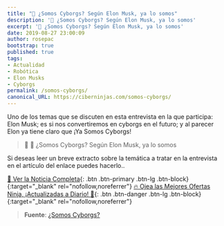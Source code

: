 ```yaml
---
title: "📰 ¿Somos Cyborgs? Según Elon Musk, ya lo somos"
description: '🤖 ¿Somos Cyborgs? Según Elon Musk, ya lo somos'
excerpt: '🤖 ¿Somos Cyborgs? Según Elon Musk, ya lo somos'
date: 2019-08-27 23:00:09
author: rosepac
bootstrap: true
published: true
tags:
- Actualidad
- Robótica
- Elon Musks
- Cyborgs
permalink: /somos-cyborgs/
canonical_URL: https://ciberninjas.com/somos-cyborgs/
---
```


Uno de los temas que se discuten en esta entrevista en la que participa: Elon Musk; es si nos convertiremos en  cyborgs en el futuro; y al parecer Elon ya tiene claro que ¡Ya Somos Cyborgs!

> 📰 🤖 ¿Somos Cyborgs? Según Elon Musk, ya lo somos

Si deseas leer un breve extracto sobre la temática a tratar en la entrevista en el artículo del enlace puedes hacerlo..

[📰 Ver la Noticia Completa](https://www.youtube.com/watch?v=ycPr5-27vSI){: .btn .btn-primary .btn-lg .btn-block}{:target="_blank" rel="nofollow,noreferrer"}
[🔥 Ojea las Mejores Ofertas Ninja, ¡Actualizadas a Diario! 🎁](https://www.amazon.es/shop/cibercursos){: .btn .btn-danger .btn-lg .btn-block}{:target="_blank" rel="nofollow,noreferrer"}

> **Fuente**: [¿Somos Cyborgs?](https://kevq.uk/are-we-cyborgs "Somos Cyborgs, afirmación de Elon Musk")